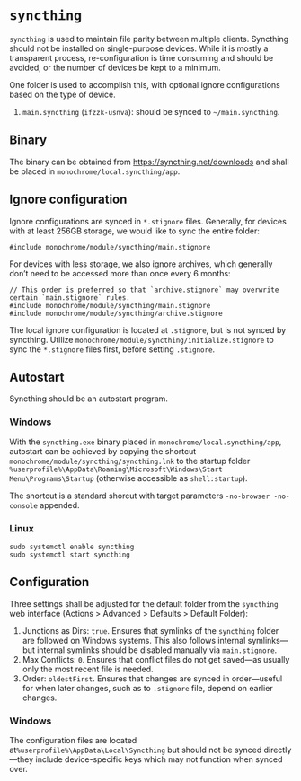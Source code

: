 # `syncthing`

`syncthing` is used to maintain file parity between multiple clients. Syncthing should not be installed on single-purpose devices. While it is mostly a transparent process, re-configuration is time consuming and should be avoided, or the number of devices be kept to a minimum.

One folder is used to accomplish this, with optional ignore configurations based on the type of device.

1. `main.syncthing` (`ifzzk-usnva`): should be synced to `~/main.syncthing`.

## Binary

The binary can be obtained from <https://syncthing.net/downloads> and shall be placed in `monochrome/local.syncthing/app`.

## Ignore configuration

Ignore configurations are synced in `*.stignore` files. Generally, for devices with at least 256GB storage, we would like to sync the entire folder:

```stignore
#include monochrome/module/syncthing/main.stignore
```

For devices with less storage, we also ignore archives, which generally don’t need to be accessed more than once every 6 months:

```stignore
// This order is preferred so that `archive.stignore` may overwrite certain `main.stignore` rules.
#include monochrome/module/syncthing/main.stignore
#include monochrome/module/syncthing/archive.stignore
```

The local ignore configuration is located at `.stignore`, but is not synced by syncthing. Utilize `monochrome/module/syncthing/initialize.stignore` to sync the `*.stignore` files first, before setting `.stignore`.

## Autostart

Syncthing should be an autostart program.

### Windows

With the `syncthing.exe` binary placed in `monochrome/local.syncthing/app`, autostart can be achieved by copying the shortcut `monochrome/module/syncthing/syncthing.lnk` to the startup folder `%userprofile%\AppData\Roaming\Microsoft\Windows\Start Menu\Programs\Startup` (otherwise accessible as `shell:startup`).

The shortcut is a standard shorcut with target parameters `-no-browser -no-console` appended.


### Linux

```
sudo systemctl enable syncthing
sudo systemctl start syncthing
```

## Configuration

Three settings shall be adjusted for the default folder from the `syncthing` web interface (Actions > Advanced > Defaults > Default Folder):

1. Junctions as Dirs: `true`. Ensures that symlinks of the `syncthing` folder are followed on Windows systems. This also follows internal symlinks—but internal symlinks should be disabled manually via `main.stignore`.
2. Max Conflicts: `0`. Ensures that conflict files do not get saved—as usually only the most recent file is needed.
3. Order: `oldestFirst`. Ensures that changes are synced in order—useful for when later changes, such as to `.stignore` file, depend on earlier changes.

### Windows

The configuration files are located at`%userprofile%\AppData\Local\Syncthing` but should not be synced directly—they include device-specific keys which may not function when synced over.
